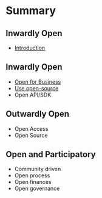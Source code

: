 # Summary

## Inwardly Open

* [Introduction](README.md)

## Inwardly Open

* [Open for Business](inwardly-open/open-for-business.md)
* [Use open-source](inwardly-open/use-open-source.md)
* Open API/SDK

## Outwardly Open

* Open Access
* Open Source

## Open and Participatory

* Community driven
* Open process
* Open finances
* Open governance


